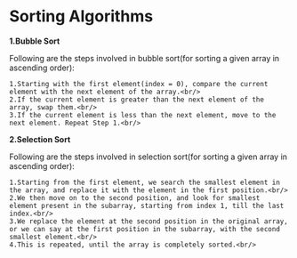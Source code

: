 # Sorting Algorithms

**1.Bubble Sort**

Following are the steps involved in bubble sort(for sorting a given array in ascending order):<br/>

    1.Starting with the first element(index = 0), compare the current element with the next element of the array.<br/>
    2.If the current element is greater than the next element of the array, swap them.<br/>
    3.If the current element is less than the next element, move to the next element. Repeat Step 1.<br/>



**2.Selection Sort**

Following are the steps involved in selection sort(for sorting a given array in ascending order):<br/>

    1.Starting from the first element, we search the smallest element in the array, and replace it with the element in the first position.<br/>
    2.We then move on to the second position, and look for smallest element present in the subarray, starting from index 1, till the last index.<br/>
    3.We replace the element at the second position in the original array, or we can say at the first position in the subarray, with the second smallest element.<br/>
    4.This is repeated, until the array is completely sorted.<br/>
